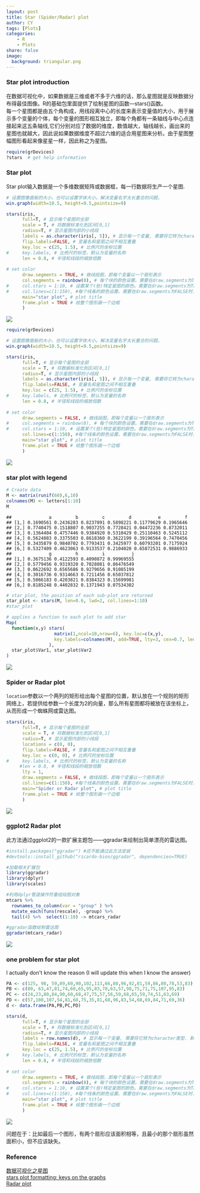 ```yaml
---
layout: post
title: Star (Spider/Radar) plot   
author: CY
tags: [Plots]
categories: 
    - R
    - Plots
share: false
image:
  background: triangular.png 
---
```


### Star plot introduction

在数据可视化中，如果数据是三维或者不多于六维的话，那么星图就是反映数据分布得最佳图像。R的基础包里面提供了绘制星图的函数—stars()函数。          
每一个星图都是由五个角构成，用线段离中心的长度来表示变量值的大小，用于展示多个变量的个体，每个变量的图形相互独立，即每个角都有一条轴线与中心点连接起来这五条轴线,它们分别对应了数据的维度，数值越大，轴线越长，画出来的星图也就越大，因此说如果数据维度不超过六维的适合用星图来分析。由于星图整幅图形看起来像星星一样，因此称之为星图。

```r
require(grDevices)
?stars  # get help information
```

### Star plot 
Star plot输入数据是一个多维数据矩阵或数据框，每一行数据将生产一个星图.

```r
# 设置图像面板的大小，也可以设置字体大小。解决变量名字太长重合的问题。
win.graph(width=10.5, height=9.5,pointsize=9)  

stars(iris, 
      full=T, # 显示每个星图的全部
      scale = T, # 将数据标准化到区间[0,1]
      radius=T, # 显示星图内部的小线段
      labels = as.character(iris[, 5]), # 显示每一个变量, 需要将它转为character类型. 默认为数据的行名
      flip.labels=FALSE, # 变量名和星图之间不相互重叠
      key.loc = c(25, 1.5), # 比例尺的坐标位置
#     key.labels, # 比例尺的标签，默认为变量的名称
      len = 0.8, # 半径和线段的缩放倍数
      
# set color      
      draw.segments = TRUE, # 做线段图，即每个变量以一个扇形表示
      col.segments = rainbow(8), # 每个块的颜色设置。需要在draw.segments为TRUE时，此参数才有效
#     col.stars = 1:10, # 设置某个(些)特定星图的颜色。需要在draw.segments为TRUE时，此参数才有效
#     col.lines=c(1:150), #每个线条的颜色设置。需要在draw.segments为FALSE时，此参数才有效
      main="star plot", # plot title
      frame.plot = TRUE # 给整个图形画一个边框
      )
```

![](/images/star-plot-unnamed-chunk-3-1.png)

```r
require(grDevices)

# 设置图像面板的大小，也可以设置字体大小。解决变量名字太长重合的问题。
win.graph(width=10.5, height=9.5,pointsize=9)  

stars(iris, 
      full=T, # 显示每个星图的全部
      scale = T, # 将数据标准化到区间[0,1]
      radius=T, # 显示星图内部的小线段
      labels = as.character(iris[, 5]), # 显示每一个变量, 需要将它转为character类型. 默认为数据的行名
      flip.labels=FALSE, # 变量名和星图之间不相互重叠
      key.loc = c(25, 1.5), # 比例尺的坐标位置
#     key.labels, # 比例尺的标签，默认为变量的名称
      len = 0.8, # 半径和线段的缩放倍数
      
# set color      
      draw.segments = FALSE, # 做线段图，即每个变量以一个扇形表示
#     col.segments = rainbow(8), # 每个块的颜色设置。需要在draw.segments为TRUE时，此参数才有效
#     col.stars = 1:10, # 设置某个(些)特定星图的颜色。需要在draw.segments为TRUE时，此参数才有效
      col.lines=c(1:150), #每个线条的颜色设置。需要在draw.segments为FALSE时，此参数才有效
      main="star plot", # plot title
      frame.plot = TRUE # 给整个图形画一个边框
      )
```

![](/images/star-plot-unnamed-chunk-4-1.png)

### star plot with legend

```r
# Create data
M <- matrix(runif(60),6,10)
colnames(M) <- letters[1:10]
M
```

```
##              a         b         c         d          e         f
## [1,] 0.1690561 0.2436283 0.8237891 0.5898221 0.11779629 0.1965646
## [2,] 0.7740475 0.1518807 0.9037255 0.7728421 0.04472236 0.8732011
## [3,] 0.1364404 0.4757446 0.9384920 0.5310429 0.25110463 0.5245112
## [4,] 0.5624083 0.3375503 0.8618360 0.3622199 0.39196564 0.7470456
## [5,] 0.3435879 0.9840702 0.7793431 0.3425977 0.60793201 0.7175924
## [6,] 0.5327409 0.4623063 0.9133537 0.2104020 0.65872531 0.9886933
##              g         h         i          j
## [1,] 0.3675136 0.4122593 0.4090872 0.99969555
## [2,] 0.5779456 0.9319320 0.7028081 0.86476549
## [3,] 0.0622692 0.6565686 0.9279656 0.91085199
## [4,] 0.3016736 0.9314663 0.7211456 0.65037812
## [5,] 0.5066183 0.4203821 0.8384323 0.15699981
## [6,] 0.8185248 0.4402832 0.1371943 0.07534302
```

```r
# star plot, the position of each sub-plot are returned
star_plot <- stars(M, len=0.6, lwd=2, col.lines=1:10)
#star_plot

# applies a function to each plot to add star
Map(
  function(x,y) stars(
                  matrix(1,ncol=10,nrow=6), key.loc=c(x,y),
                  key.labels=colnames(M), add=TRUE, lty=3, cex=0.7, len=0.6
                ),
  star_plot$Var1, star_plot$Var2
)
```

![](/images/star-plot-unnamed-chunk-5-1.png)

### Spider or Radar plot
`location`参数以一个两列的矩形给出每个星图的位置，默认放在一个规则的矩形网络上，若提供给参数一个长度为2的向量，那么所有星图都将被放在该坐标上，从而形成一个蜘蛛网或雷达图。

```r
stars(iris, 
      full=T, # 显示每个星图的全部
      scale = T, # 将数据标准化到区间[0,1]
      radius=T, # 显示星图内部的小线段
      locations = c(0, 0),
      flip.labels=FALSE, # 变量名和星图之间不相互重叠
      key.loc = c(0, 0), # 比例尺的坐标位置
#     key.labels, # 比例尺的标签，默认为变量的名称
     #len = 0.8, # 半径和线段的缩放倍数
      lty = 1, 
      draw.segments = FALSE, # 做线段图，即每个变量以一个扇形表示
      col.lines=c(1:150), #每个线条的颜色设置。需要在draw.segments为FALSE时，此参数才有效
      main="Spider or Radar plot", # plot title
      frame.plot = TRUE # 给整个图形画一个边框
      )
```

![](/images/star-plot-unnamed-chunk-6-1.png)

### ggplot2 Radar plot

此方法通过ggplot2的一款扩展主题包——ggradar来绘制出简单漂亮的雷达图。

```r
#install.packages("ggradar") #还不能通过此方法安装
#devtools::install_github("ricardo-bion/ggradar", dependencies=TRUE)

#加载相关扩展包
library(ggradar)  
library(dplyr)
library(scales)

#利用dplyr管道操作符重组绘图对象
mtcars %>%
  rownames_to_column(var = "group" ) %>%
  mutate_each(funs(rescale), -group) %>%
  tail(4) %>%  select(1:10) -> mtcars_radar

#ggradar函数绘制雷达图
ggradar(mtcars_radar)
```

![](/images/star-plot-unnamed-chunk-7-1.png)

### one problem for star plot 

I actually don't know the reason (I will update this when I know the answer)

```r
PA <- c(125, 98, 59,89,60,90,102,113,66,80,96,92,81,59,86,80,78,53,83)
PB <- c(80, 63,47,81,74,60,65,95,83,78,63,57,98,75,71,75,107,95,83)
PC <- c(24,23,80,84,90,60,68,47,75,57,56,59,68,65,59,74,51,63,69)
PD <- c(57,108,107,54,81,68,75,35,81,68,96,83,54,68,69,84,71,69,36)
d <- data.frame(PA,PB,PC,PD)

stars(d, 
      full=T, # 显示每个星图的全部
      scale = T, # 将数据标准化到区间[0,1]
      radius=T, # 显示星图内部的小线段
      labels = row.names(d), # 显示每一个变量, 需要将它转为character类型. 默认为数据的行名
      flip.labels=FALSE, # 变量名和星图之间不相互重叠
      key.loc = c(25, 1.5), # 比例尺的坐标位置
#     key.labels, # 比例尺的标签，默认为变量的名称
      len = 0.8, # 半径和线段的缩放倍数
      
# set color      
      draw.segments = TRUE, # 做线段图，即每个变量以一个扇形表示
      col.segments = rainbow(8), # 每个块的颜色设置。需要在draw.segments为TRUE时，此参数才有效
#     col.stars = 1:10, # 设置某个(些)特定星图的颜色。需要在draw.segments为TRUE时，此参数才有效
#     col.lines=c(1:150), #每个线条的颜色设置。需要在draw.segments为FALSE时，此参数才有效
      main="star plot", # plot title
      frame.plot = TRUE # 给整个图形画一个边框
      )
```

![](/images/star-plot-unnamed-chunk-8-1.png)

问题在于：比如最后一个图形，有两个扇形应该面积相等，且最小的那个扇形虽然面积小，但不应该缺失。

### Reference
[数据可视化之星图](http://blog.csdn.net/wzgl__wh/article/details/52827937)                      
[stars plot formatting: keys on the graphs](https://stackoverflow.com/questions/24643860/stars-plot-formatting-keys-on-the-graphs)             
[Radar plot](https://ask.hellobi.com/blog/louwill12/9555)       
